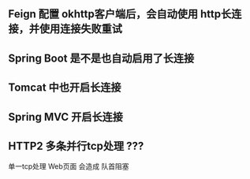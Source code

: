 

## Feign 配置  okhttp客户端后，会自动使用 http长连接，并使用连接失败重试

## Spring Boot 是不是也自动启用了长连接


## Tomcat 中也开启长连接

## Spring MVC 开启长连接




## HTTP2 多条并行tcp处理 ???

单一tcp处理 Web页面 会造成 队首阻塞